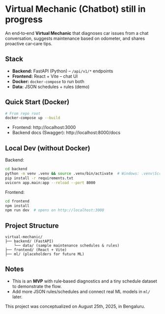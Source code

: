 
# Virtual Mechanic (Chatbot)  still in progress 

An end‑to‑end **Virtual Mechanic** that diagnoses car issues from a chat conversation, suggests maintenance based on odometer, and shares proactive car‑care tips.

## Stack
- **Backend:** FastAPI (Python) – `/api/v1/*` endpoints
- **Frontend:** React + Vite – chat UI
- **Docker:** `docker-compose` to run both
- **Data:** JSON schedules + rules (demo)

## Quick Start (Docker)
```bash
# From repo root
docker-compose up --build
```
- Frontend: http://localhost:3000
- Backend docs (Swagger): http://localhost:8000/docs

## Local Dev (without Docker)
Backend:
```bash
cd backend
python -m venv .venv && source .venv/bin/activate  # Windows: .venv\Scripts\activate
pip install -r requirements.txt
uvicorn app.main:app --reload --port 8000
```
Frontend:
```bash
cd frontend
npm install
npm run dev  # opens on http://localhost:3000
```

## Project Structure
```
virtual-mechanic/
├── backend/ (FastAPI)
    └── data/ (sample maintenance schedules & rules)
├── frontend/ (React + Vite)
├── ml/ (placeholders for future ML)

```

## Notes
- This is an **MVP** with rule‑based diagnostics and a tiny schedule dataset to demonstrate the flow.
- Add more JSON rules/schedules and connect real ML models in `ml/` later.


This project was conceptualized on August 25th, 2025, in Bengaluru.  

